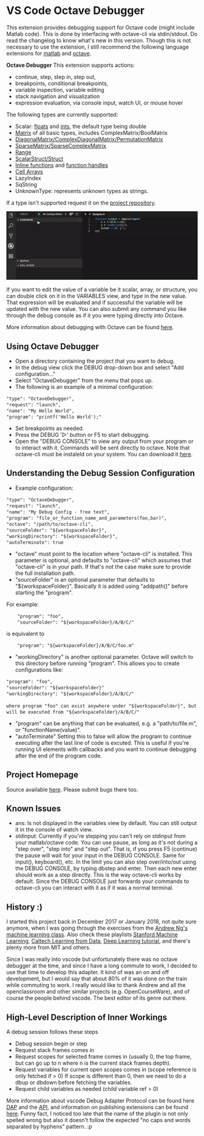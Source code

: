 # VS Code Octave Debugger

This extension provides debugging support for Octave code (might include Matlab code).
This is done by interfacing with octave-cli via stdin/stdout. Do read the changelog to know what's new in this version.
Though this is not necessary to use the extension, I still recommend the following language extensions for [matlab](https://marketplace.visualstudio.com/items?itemName=Gimly81.matlab) and [octave](https://marketplace.visualstudio.com/items?itemName=toasty-technologies.octave).


**Octave Debugger**
This extension supports actions:
 * continue, step, step in, step out,
 * breakpoints, conditional breakpoints,
 * variable inspection, variable editing
 * stack navigation and visualization
 * expression evaluation, via console input, watch UI, or mouse hover

The following types are currently supported:
 * Scalar: [floats](https://octave.org/doc/v4.0.0/Single-Precision-Data-Types.html) and [ints](https://octave.org/doc/v4.0.0/Integer-Data-Types.html), the default type being double
 * [Matrix](https://octave.org/doc/v4.0.0/Matrices.html) of all basic types, includes ComplexMatrix/BoolMatrix
 * [DiagonalMatrix/ComplexDiagonalMatrix/PermutationMatrix](https://octave.org/doc/v4.2.1/Diagonal-and-Permutation-Matrices.html)
 * [SparseMatrix/SparseComplexMatrix](https://octave.org/doc/v4.0.3/Sparse-Matrices.html)
 * [Range](https://octave.org/doc/v4.0.0/Ranges.html)
 * [ScalarStruct/Struct](https://octave.org/doc/v4.0.0/Structures.html)
 * [Inline functions](https://octave.org/doc/v4.0.0/Inline-Functions.html) and [function handles](https://octave.org/doc/v4.4.0/Function-Handles.html)
 * [Cell Arrays](https://octave.org/doc/v4.0.3/Cell-Arrays.html)
 * LazyIndex
 * SqString
 * UnknownType: represents unknown types as strings.

If a type isn't supported request it on the [project repository](https://github.com/paulo-fernando-silva/vscOctaveDebugger.git).

![Demo](images/OctaveDebugger.gif)


If you want to edit the value of a variable be it scalar, array, or structure, you can double click on it in the VARIABLES view, and type in the new value.
That expression will be evaluated and if successful the variable will be updated with the new value.
You can also submit any command you like through the debug console as if it you were typing directly into Octave.

More information about debugging with Octave can be found
[here](https://octave.org/doc/v5.1.0/Debugging.html).


## Using Octave Debugger

* Open a directory containing the project that you want to debug.
* In the debug view click the DEBUG drop-down box and select "Add configuration..."
* Select "OctaveDebugger" from the menu that pops up.
* The following is an example of a minimal configuration:

>
    "type": "OctaveDebugger",
    "request": "launch",
    "name": "My Hello World",
    "program": "printf('Hello World');"

* Set breakpoints as needed.
* Press the DEBUG '▷' button or F5 to start debugging.
* Open the "DEBUG CONSOLE" to view any output from your program or to interact with it. Commands will be sent directly to octave.
Note that octave-cli must be instaleld on your system. You can download it [here](https://www.gnu.org/software/octave/download.html).

## Understanding the Debug Session Configuration

* Example configuration:

>
    "type": "OctaveDebugger",
    "request": "launch",
    "name": "My Debug Config - free text",
    "program": "file_or_function_name_and_parameters(foo,bar)",
    "octave": "/path/to/octave-cli",
    "sourceFolder": "${workspaceFolder}",
    "workingDirectory": "${workspaceFolder}",
    "autoTerminate": true

* "octave" must point to the location where "octave-cli" is installed. This parameter is optional, and defaults to "octave-cli" which assumes that "octave-cli" is in your path. If that's not the case make sure to provide the full installation path.
* "sourceFolder" is an optional parameter that defaults to "${workspaceFolder}". Basically it is added using "addpath()" before starting the "program".

For example:

>
        "program": "foo",
        "sourceFolder": "${workspaceFolder}/A/B/C/"

is equivalent to

>
        "program": "${workspaceFolder}/A/B/C/foo.m"

* "workingDirectory" is another optional parameter. Octave will switch to this directory before running "program". This allows you to create configurations like:

>
    "program": "foo",
    "sourceFolder": "${workspaceFolder}"
    "workingDirectory": "${workspaceFolder}/A/B/C/"

    where program "foo" can exist anywhere under "${workspaceFolder}", but will be executed from "${workspaceFolder}/A/B/C/"

* "program" can be anything that can be evaluated, e.g. a "path/to/file.m", or "functionName(value)".
* "autoTerminate" Setting this to false will allow the program to continue executing after the last line of code is excuted. This is useful if you're running UI elements with callbacks and you want to continue debugging after the end of the program code.

## Project Homepage
Source available [here](https://github.com/paulo-fernando-silva/vscOctaveDebugger.git).
Please submit bugs there too.


## Known Issues

* ans: Is not displayed in the variables view by default. You can still output it in the console of watch view.
* stdinput: Currently if you're stepping you can't rely on stdinput from your matlab/octave code. You can use pause, as long as it's not during a "step over", "step into" and "step out". That is, if you press F5 (continue) the pause will wait for your input in the DEBUG CONSOLE. Same for input(), keyboard(), etc. In the limit you can also step over/into/out using the DEBUG CONSOLE, by typing dbstep and enter. Then each new enter should work as a step directly. This is the way octave-cli works by default. Since the DEBUG CONSOLE just forwards your commands to octave-cli you can interact with it as if it was a normal terminal.


## History :)

I started this project back in December 2017 or January 2018, not quite sure anymore, when I was going through the exercises from the [Andrew Ng's machine learning class](http://openclassroom.stanford.edu/MainFolder/CoursePage.php?course=MachineLearning).
Also check these playlists [Stanford Machine Learning](https://www.youtube.com/watch?v=UzxYlbK2c7E&list=PLA89DCFA6ADACE599), [Caltech Learning from Data](https://www.youtube.com/watch?v=VeKeFIepJBU&list=PLCA2C1469EA777F9A), [Deep Learning tutorial](http://ufldl.stanford.edu/tutorial/), and there's plenty more from MIT and others.

Since I was really into vscode but unfortunately there was no octave debugger at the time, and since I have a long commute to work, I decided to use that time to develop this adapter.
It kind of was an on and off development, but I would say that about 80% of it was done on the train while commuting to work. I really would like to thank Andrew and all the openclassroom and other similar projects (e.g. OpenCourseWare), and of course the people behind vscode. The best editor of its genre out there.


## High-Level Description of Inner Workings

A debug session follows these steps
 * Debug session begin or step
 * Request stack frames comes in
 * Request scopes for selected frame comes in (usually 0, the top frame, but can go up to n where n is the current stack frames depth).
 * Request variables for current open scopes comes in (scope reference is only fetched if > 0) If scope is different than 0, then we need to do a dbup or dbdown before fetching the variables.
 * Request child variables as needed (child variable ref > 0)

More information about vscode Debug Adapter Protocol can be found here [DAP](https://microsoft.github.io/debug-adapter-protocol/overview) and the [API](https://code.visualstudio.com/docs/extensionAPI/api-debugging), and information on publishing extensions can be found [here](https://code.visualstudio.com/docs/extensions/publish-extension#_publishers-and-personal-access-tokens).
Funny fact, I noticed too late that the name of the plugin is not only spelled wrong but also it doesn't follow the expected "no caps and words separated by hyphens" pattern. :p
